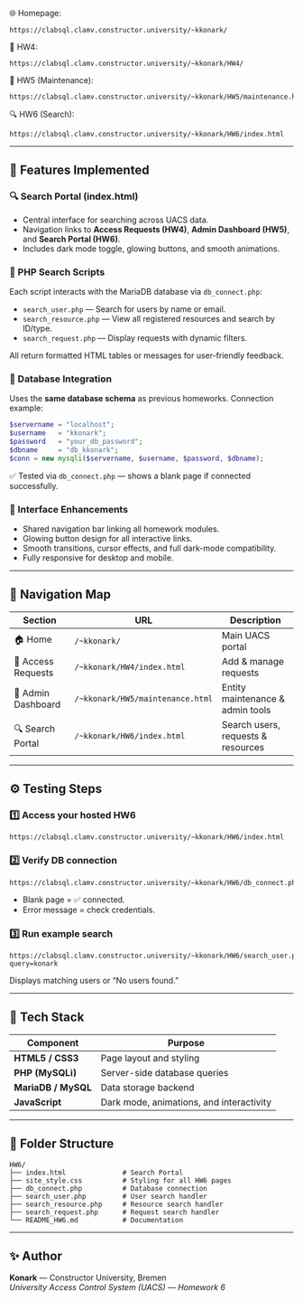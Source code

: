 
🌐 Homepage:
```
https://clabsql.clamv.constructor.university/~kkonark/

```

📘 HW4:
```
https://clabsql.clamv.constructor.university/~kkonark/HW4/

```

🧰 HW5 (Maintenance):
```
https://clabsql.clamv.constructor.university/~kkonark/HW5/maintenance.html

```

🔍 HW6 (Search):
```
https://clabsql.clamv.constructor.university/~kkonark/HW6/index.html

```
---

## 🧩 Features Implemented

### 🔍 Search Portal (index.html)
- Central interface for searching across UACS data.  
- Navigation links to **Access Requests (HW4)**, **Admin Dashboard (HW5)**, and **Search Portal (HW6)**.  
- Includes dark mode toggle, glowing buttons, and smooth animations.

### 🧾 PHP Search Scripts
Each script interacts with the MariaDB database via `db_connect.php`:
- `search_user.php` — Search for users by name or email.  
- `search_resource.php` — View all registered resources and search by ID/type.  
- `search_request.php` — Display requests with dynamic filters.

All return formatted HTML tables or messages for user-friendly feedback.

### 🔐 Database Integration
Uses the **same database schema** as previous homeworks. Connection example:
```php
$servername = "localhost";
$username   = "kkonark";
$password   = "your_db_password";
$dbname     = "db_kkonark";
$conn = new mysqli($servername, $username, $password, $dbname);
```
✅ Tested via `db_connect.php` — shows a blank page if connected successfully.

### 🎨 Interface Enhancements
- Shared navigation bar linking all homework modules.  
- Glowing button design for all interactive links.  
- Smooth transitions, cursor effects, and full dark-mode compatibility.  
- Fully responsive for desktop and mobile.

---

## 🧭 Navigation Map

| Section | URL | Description |
|----------|-----|-------------|
| 🏠 Home | `/~kkonark/` | Main UACS portal |
| 📄 Access Requests | `/~kkonark/HW4/index.html` | Add & manage requests |
| 🧰 Admin Dashboard | `/~kkonark/HW5/maintenance.html` | Entity maintenance & admin tools |
| 🔍 Search Portal | `/~kkonark/HW6/index.html` | Search users, requests & resources |

---

## ⚙️ Testing Steps

### 1️⃣ Access your hosted HW6
```
https://clabsql.clamv.constructor.university/~kkonark/HW6/index.html
```

### 2️⃣ Verify DB connection
```
https://clabsql.clamv.constructor.university/~kkonark/HW6/db_connect.php
```
- Blank page = ✅ connected.  
- Error message = check credentials.

### 3️⃣ Run example search
```
https://clabsql.clamv.constructor.university/~kkonark/HW6/search_user.php?query=konark
```
Displays matching users or “No users found.”

---

## 🧠 Tech Stack

| Component | Purpose |
|------------|----------|
| **HTML5 / CSS3** | Page layout and styling |
| **PHP (MySQLi)** | Server-side database queries |
| **MariaDB / MySQL** | Data storage backend |
| **JavaScript** | Dark mode, animations, and interactivity |

---

## 🧾 Folder Structure

```
HW6/
├── index.html              # Search Portal
├── site_style.css          # Styling for all HW6 pages
├── db_connect.php          # Database connection
├── search_user.php         # User search handler
├── search_resource.php     # Resource search handler
├── search_request.php      # Request search handler
└── README_HW6.md           # Documentation
```

---

## ✨ Author
**Konark** — Constructor University, Bremen  
_University Access Control System (UACS) — Homework 6_
